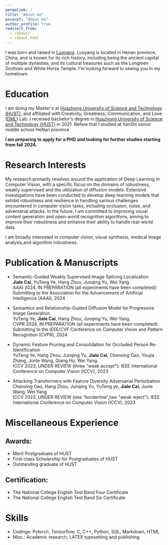 ```yaml
---
permalink: /
title: "About me"
excerpt: "About me"
author_profile: true
redirect_from: 
  - /about/
  - /about.html
---
```


I was born and raised in [Luoyang](https://baike.baidu.com/item/%E6%B4%9B%E9%98%B3%E5%B8%82/6786279?fromtitle=%E6%B4%9B%E9%98%B3&fromid=125712&fr=aladdin). Luoyang is located in Henan province, China, and is known for its rich history, including being the ancient capital of multiple dynasties, and its cultural treasures such as the Longmen Grottoes and White Horse Temple. I'm looking forward to seeing you in my hometown.


Education
======
I am doing my Master's at [Huazhong University of Science and Technology (HUST)](https://www.hust.edu.cn/), and affiliated with Creativity, Greatness, Communication, and Love ([DML]((http://media.hust.edu.cn/))) Lab.  I received bachelor's degree in [Huazhong University of Science and Technology (HUST)](https://www.hust.edu.cn/) in 2021. Before that I studied at YanShi senior middle school HeNan province.

**I am preparing to apply for a PHD and looking for further studies starting from fall 2024.**

Research Interests
======
My research primarily revolves around the application of Deep Learning in Computer Vision, with a specific focus on the domains of robustness, weakly supervised and the utilization of diffusion models. Extensive investigations have been conducted to develop deep learning models that exhibit robustness and resilience in handling various challenges encountered in computer vision tasks, including occlusion, noise, and adversarial attacks. In the future, I am committed to improving visual content generation and open-world recognition algorithms, aiming to improve their robustness and enhance their ability to handle real-world data.

I am broadly interested in computer vision, visual synthesis, medical image analysis,and algorithm robustness.

Publication & Manuscripts
======
- Semantic-Guided Weakly Supervised Image Splicing Localization <br>
**Jiale Cai**, YuTeng Ye, Hang Zhou, Junqing Yu, Wei Yang. <br>
AAAI 2024, IN PREPARATION (all experiments have been completed):
Submitting to the Association for the Advancement of Artificial Intelligence (AAAI), 2024 <br>


- Semantics and Relationship-Guided Diffusion Model for Progressive Image Generation <br>
YuTeng Ye, **Jiale Cai**, Hang Zhou, Junqing Yu, Wei Yang. <br>
CVPR 2024, IN PREPARATION (all experiments have been completed): 
Submitting to the IEEE/CVF Conference on Computer Vision and Pattern Recognition (CVPR), 2024 <br>

- Dynamic Feature Pruning and Consolidation for Occluded Person Re-Identification <br>
YuTeng Ye, Hang Zhou, Junqing Yu, **Jiale Cai**, Chenxing Gao, Youjia Zhang, Junle Wang, Qiang Hu, Wei Yang. <br>
ICCV 2023, UNDER REVIEW (three "weak accept"):
IEEE International Conference on Computer Vision (ICCV), 2023 <br>

- Attacking Transformers with Feature Diversity Adversarial Perturbation <br>
Chenxing Gao, Hang Zhou, Junqing Yu, YuTeng ye, **Jiale Cai**, Junle Wang, Wei Yang. <br>
ICCV 2023, UNDER REVIEW (one "borderline",two "weak reject"):
IEEE International Conference on Computer Vision (ICCV), 2023 <br>

Miscellaneous Experience
======

Awards: 
------
- Merit Postgraduate of HUST
- First-class Scholarship for Postgraduates of HUST
- Outstanding graduate of HUST

Certification:
------
- The National College English Test Band Four Certificate
- The National College English Test Band Six Certificate



Skills
======
- Codings: Pytorch, Tensorflow, C, C++, Python, SQL, Markdown, HTML
- Misc.: Academic research, LATEX typesetting and publishing
